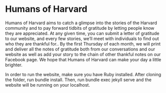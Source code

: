 # Humans of Harvard

Humans of Harvard aims to catch a glimpse into the stories of the Harvard community and to pay forward tidbits of gratitude by letting people know they are appreciated. At any given time, you can submit a letter of gratitude to our website, and every few stories, we’ll meet with individuals to find out who they are thankful for.. By the first Thursday of each month, we will print and deliver all the notes of gratitude both from our conversations and our website as well as add your story to the chain of other thankful notes on our Facebook page. We hope that Humans of Harvard can make your day a little brighter.

In order to run the website, make sure you have Ruby installed. After cloning the folder, run bundle install. Then, run bundle exec jekyll serve and the website will be running on your localhost.

